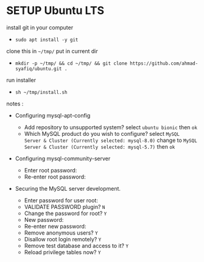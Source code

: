 # SETUP Ubuntu LTS

install git in your computer
* `sudo apt install -y git`

clone this in `~/tmp/` put in current dir
* `mkdir -p ~/tmp/ && cd ~/tmp/ && git clone https://github.com/ahmad-syafiq/ubuntu.git .`

run installer
* `sh ~/tmp/install.sh`

notes :
- Configuring mysql-apt-config
	- Add repository to unsupported system?
		select `ubuntu bionic` then `ok`
	- Which MySQL product do you wish to configure?
		select `MySQL Server & Cluster (Currently selected: mysql-8.0)` change to `MySQL Server & Cluster (Currently selected: mysql-5.7)` then `ok`

- Configuring mysql-community-server
	- Enter root password:
	- Re-enter root password:

- Securing the MySQL server development.
	- Enter password for user root:
	- VALIDATE PASSWORD plugin? `N`
	- Change the password for root? `Y`
	- New password:
	- Re-enter new password:
	- Remove anonymous users? `Y`
	- Disallow root login remotely? `Y`
	- Remove test database and access to it? `Y`
	- Reload privilege tables now? `Y`

